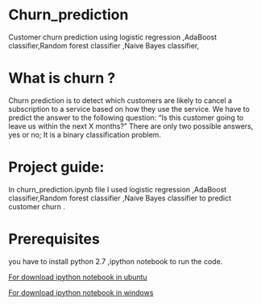 # Churn_prediction
Customer churn prediction using logistic regression ,AdaBoost classifier,Random forest classifier ,Naive Bayes classifier,
# What is churn ?
Churn prediction is to detect which customers are likely to cancel a subscription to a service based on how they use the service. We have  to predict the answer to the following question: “Is this customer going to leave us within the next X months?” There are only two possible answers, yes or no; It is a binary classification problem.

# Project guide:

In churn_prediction.ipynb file I used logistic regression ,AdaBoost classifier,Random forest classifier ,Naive Bayes classifier to predict customer churn . 





# Prerequisites
you have to install python 2.7 ,ipython notebook to run the code.

[For download ipython notebook in ubuntu](https://www.digitalocean.com/community/tutorials/how-to-set-up-a-jupyter-notebook-to-run-ipython-on-ubuntu-16-04)

[For download ipython notebook in windows](http://jupyter.readthedocs.io/en/latest/install.html)





 
